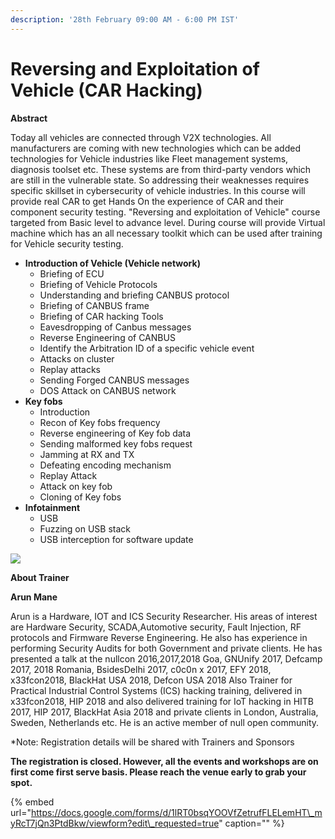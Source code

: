 ```yaml
---
description: '28th February 09:00 AM - 6:00 PM IST'
---
```


# Reversing and Exploitation of Vehicle \(CAR Hacking\)

**Abstract**

Today all vehicles are connected through V2X technologies. All manufacturers are coming with new technologies which can be added technologies for Vehicle industries like Fleet management systems, diagnosis toolset etc. These systems are from third-party vendors which are still in the vulnerable state. So addressing their weaknesses requires specific skillset in cybersecurity of vehicle industries. In this course will provide real CAR to get Hands On the experience of CAR and their component security testing. "Reversing and exploitation of Vehicle" course targeted from Basic level to advance level. During course will provide Virtual machine which has an all necessary toolkit which can be used after training for Vehicle security testing.

* **Introduction of Vehicle \(Vehicle network\)**
  * Briefing of ECU
  * Briefing of Vehicle Protocols
  * Understanding and briefing CANBUS protocol
  * Briefing of CANBUS frame
  * Briefing of CAR hacking Tools
  * Eavesdropping of Canbus messages
  * Reverse Engineering of CANBUS
  * Identify the Arbitration ID of a specific vehicle event
  * Attacks on cluster
  * Replay attacks
  * Sending Forged CANBUS messages
  * DOS Attack on CANBUS network
* **Key fobs**
  * Introduction
  * Recon of Key fobs frequency
  * Reverse engineering of Key fob data
  * Sending malformed key fobs request
  * Jamming at RX and TX
  * Defeating encoding mechanism
  * Replay Attack
  * Attack on key fob
  * Cloning of Key fobs
* **Infotainment**
  * USB
  * Fuzzing on USB stack 
  * USB interception for software update

![](../.gitbook/assets/whatsapp-image-2019-01-05-at-02.39.41.jpeg)

**About Trainer**

**Arun Mane**

Arun is a Hardware, IOT and ICS Security Researcher. His areas of interest are Hardware Security, SCADA,Automotive security, Fault Injection, RF protocols and Firmware Reverse Engineering. He also has experience in performing Security Audits for both Government and private clients. He has presented a talk at the nullcon 2016,2017,2018 Goa, GNUnify 2017, Defcamp 2017, 2018 Romania, BsidesDelhi 2017, c0c0n x 2017, EFY 2018, x33fcon2018, BlackHat USA 2018, Defcon USA 2018 Also Trainer for Practical Industrial Control Systems \(ICS\) hacking training, delivered in x33fcon2018, HIP 2018 and also delivered training for IoT hacking in HITB 2017, HIP 2017, BlackHat Asia 2018 and private clients in London, Australia, Sweden, Netherlands etc. He is an active member of null open community.

\*Note: Registration details will be shared with Trainers and Sponsors

**The registration is closed. However, all the events and workshops are on first come first serve basis. Please reach the venue early to grab your spot.**

{% embed url="https://docs.google.com/forms/d/1lRT0bsqYOOVfZetrufFLELemHT\_myRcT7jQn3PtdBkw/viewform?edit\_requested=true" caption="" %}

